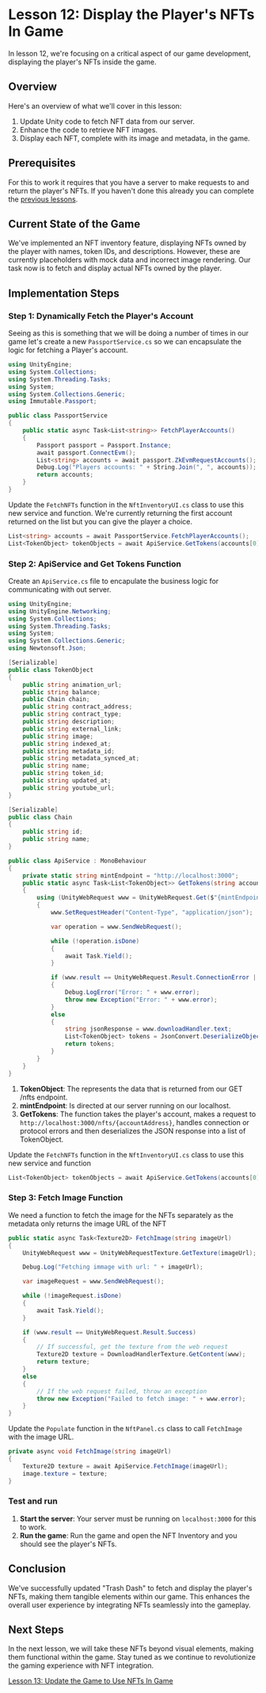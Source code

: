 # Lesson 12: Display the Player's NFTs In Game
In lesson 12, we're focusing on a critical aspect of our game development, displaying the player's NFTs inside the game.

## Overview
Here's an overview of what we'll cover in this lesson:
1. Update Unity code to fetch NFT data from our server.
2. Enhance the code to retrieve NFT images.
3. Display each NFT, complete with its image and metadata, in the game.

## Prerequisites
For this to work it requires that you have a server to make requests to and return the player's NFTs. If you haven't done this already you can complete the [previous lessons](../11-Retrieve-a-Players-NFTs/README.md).

## Current State of the Game
We've implemented an NFT inventory feature, displaying NFTs owned by the player with names, token IDs, and descriptions. However, these are currently placeholders with mock data and incorrect image rendering. Our task now is to fetch and display actual NFTs owned by the player.

## Implementation Steps

### Step 1: Dynamically Fetch the Player's Account
Seeing as this is something that we will be doing a number of times in our game let's create a new `PassportService.cs` so we can encapsulate the logic for fetching a Player's account.

```csharp
using UnityEngine;
using System.Collections;
using System.Threading.Tasks;
using System;
using System.Collections.Generic;
using Immutable.Passport;

public class PassportService
{
    public static async Task<List<string>> FetchPlayerAccounts()
    {
        Passport passport = Passport.Instance;
        await passport.ConnectEvm();
        List<string> accounts = await passport.ZkEvmRequestAccounts();
        Debug.Log("Players accounts: " + String.Join(", ", accounts)); 
        return accounts;
    }
}
```

Update the `FetchNFTs` function in the `NftInventoryUI.cs` class to use this new service and function. We're currently returning the first account returned on the list but you can give the player a choice.

```csharp
List<string> accounts = await PassportService.FetchPlayerAccounts();
List<TokenObject> tokenObjects = await ApiService.GetTokens(accounts[0]);
```

### Step 2: ApiService and Get Tokens Function

Create an `ApiService.cs` file to encapulate the business logic for communicating with out server.

```csharp
using UnityEngine;
using UnityEngine.Networking;
using System.Collections;
using System.Threading.Tasks;
using System;
using System.Collections.Generic;
using Newtonsoft.Json;

[Serializable]
public class TokenObject
{
    public string animation_url;
    public string balance;
    public Chain chain;
    public string contract_address;
    public string contract_type;
    public string description;
    public string external_link;
    public string image;
    public string indexed_at;
    public string metadata_id;
    public string metadata_synced_at;
    public string name;
    public string token_id;
    public string updated_at;
    public string youtube_url;
}

[Serializable]
public class Chain
{
    public string id;
    public string name;
}

public class ApiService : MonoBehaviour
{
    private static string mintEndpoint = "http://localhost:3000";    
    public static async Task<List<TokenObject>> GetTokens(string accountAddress)
    {
        using (UnityWebRequest www = UnityWebRequest.Get($"{mintEndpoint}/nfts/{accountAddress}"))
        {
            www.SetRequestHeader("Content-Type", "application/json");

            var operation = www.SendWebRequest();

            while (!operation.isDone)
            {
                await Task.Yield();
            }

            if (www.result == UnityWebRequest.Result.ConnectionError || www.result == UnityWebRequest.Result.ProtocolError)
            {
                Debug.LogError("Error: " + www.error);
                throw new Exception("Error: " + www.error);
            }
            else
            {
                string jsonResponse = www.downloadHandler.text;
                List<TokenObject> tokens = JsonConvert.DeserializeObject<List<TokenObject>>(jsonResponse);
                return tokens;
            }
        }
    }
}
```
1. **TokenObject**: The represents the data that is returned from our GET /nfts endpoint.
2. **mintEndpoint**: Is directed at our server running on our localhost.
3. **GetTokens**: The function takes the player's account, makes a request to `http://localhost:3000/nfts/{accountAddress}`, handles connection or protocol errors and then deserializes the JSON response into a list of TokenObject.

Update the `FetchNFTs` function in the `NftInventoryUI.cs` class to use this new service and function

```csharp
List<TokenObject> tokenObjects = await ApiService.GetTokens(accounts[0]);
```

### Step 3: Fetch Image Function

We need a function to fetch the image for the NFTs separately as the metadata only returns the image URL of the NFT

```csharp
public static async Task<Texture2D> FetchImage(string imageUrl)
{
    UnityWebRequest www = UnityWebRequestTexture.GetTexture(imageUrl);

    Debug.Log("Fetching immage with url: " + imageUrl);

    var imageRequest = www.SendWebRequest();

    while (!imageRequest.isDone)
    {
        await Task.Yield();
    }

    if (www.result == UnityWebRequest.Result.Success)
    {
        // If successful, get the texture from the web request
        Texture2D texture = DownloadHandlerTexture.GetContent(www);
        return texture;
    }
    else
    {
        // If the web request failed, throw an exception
        throw new Exception("Failed to fetch image: " + www.error);
    }
}
```
Update the `Populate` function in the `NftPanel.cs` class to call `FetchImage` with the image URL.

```csharp
private async void FetchImage(string imageUrl)
{
    Texture2D texture = await ApiService.FetchImage(imageUrl);
    image.texture = texture;
}
```

### Test and run
1. **Start the server**: Your server must be running on `localhost:3000` for this to work.
2. **Run the game**: Run the game and open the NFT Inventory and you should see the player's NFTs.

## Conclusion
We've successfully updated "Trash Dash" to fetch and display the player's NFTs, making them tangible elements within our game. This enhances the overall user experience by integrating NFTs seamlessly into the gameplay.

## Next Steps
In the next lesson, we will take these NFTs beyond visual elements, making them functional within the game. Stay tuned as we continue to revolutionize the gaming experience with NFT integration.

[Lesson 13: Update the Game to Use NFTs In Game](../13-Equipping-the-NFT-Accessories/README.md)
